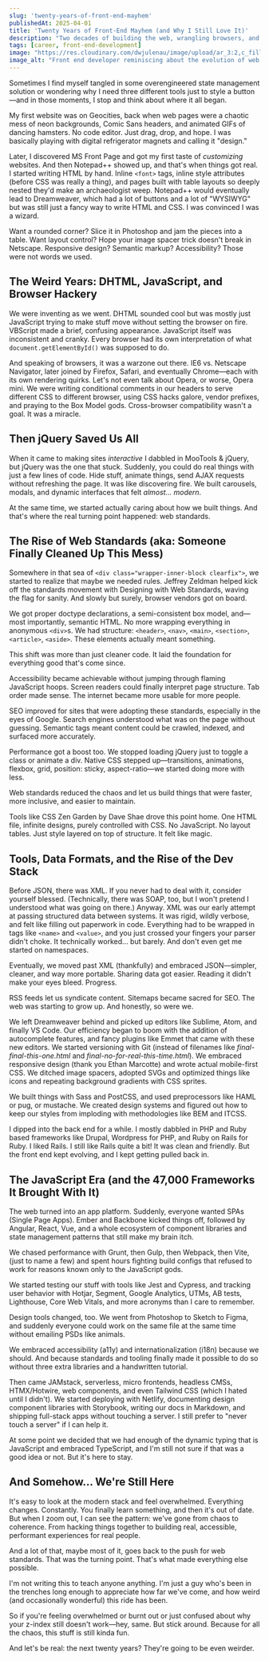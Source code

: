 ```yaml
---
slug: 'twenty-years-of-front-end-mayhem'
publishedAt: 2025-04-01
title: 'Twenty Years of Front-End Mayhem (and Why I Still Love It)'
description: "Two decades of building the web, wrangling browsers, and keeping up with front-end trends—without losing the joy along the way."
tags: [career, front-end-development]
image: "https://res.cloudinary.com/dwjulenau/image/upload/ar_3:2,c_fill,dpr_auto,f_auto,fl_progressive,q_auto/v1745185005/josh-portfolio/assets_task_01jsahvg61efssrzm2pmnep1pa_img_0.webp"
image_alt: "Front end developer reminiscing about the evolution of web development."
---
```


Sometimes I find myself tangled in some overengineered state management solution or wondering why I need three different tools just to style a button—and in those moments, I stop and think about where it all began.

My first website was on Geocities, back when web pages were a chaotic mess of neon backgrounds, Comic Sans headers, and animated GIFs of dancing hamsters. No code editor. Just drag, drop, and hope. I was basically playing with digital refrigerator magnets and calling it "design."

Later, I discovered MS Front Page and got my first taste of <em>customizing</em> websites. And then Notepad++ showed up, and that's when things got real. I started writing HTML by hand. Inline `<font>` tags, inline style attributes (before CSS was really a thing), and pages built with table layouts so deeply nested they'd make an archaeologist weep. Notepad++ would eventually lead to Dreamweaver, which had a lot of buttons and a lot of "WYSIWYG" but was still just a fancy way to write HTML and CSS. I was convinced I was a wizard.

Want a rounded corner? Slice it in Photoshop and jam the pieces into a table. Want layout control? Hope your image spacer trick doesn't break in Netscape. Responsive design? Semantic markup? Accessibility? Those were not words we used.

## The Weird Years: DHTML, JavaScript, and Browser Hackery
We were inventing as we went. DHTML sounded cool but was mostly just JavaScript trying to make stuff move without setting the browser on fire. VBScript made a brief, confusing appearance. JavaScript itself was inconsistent and cranky. Every browser had its own interpretation of what `document.getElementById()` was supposed to do.

And speaking of browsers, it was a warzone out there. IE6 vs. Netscape Navigator, later joined by Firefox, Safari, and eventually Chrome—each with its own rendering quirks. Let's not even talk about Opera, or worse, Opera mini. We were writing conditional comments in our headers to serve different CSS to different browser, using CSS hacks galore, vendor prefixes, and praying to the Box Model gods. Cross-browser compatibility wasn't a goal. It was a miracle.

## Then jQuery Saved Us All
When it came to making sites <em>interactive</em> I dabbled in MooTools & jQuery, but jQuery was the one that stuck. Suddenly, you could do real things with just a few lines of code. Hide stuff, animate things, send AJAX requests without refreshing the page. It was like discovering fire. We built carousels, modals, and dynamic interfaces that felt <em>almost… modern</em>.

At the same time, we started actually caring about how we built things. And that's where the real turning point happened: web standards.

## The Rise of Web Standards (aka: Someone Finally Cleaned Up This Mess)
Somewhere in that sea of `<div class="wrapper-inner-block clearfix">`, we started to realize that maybe we needed rules. Jeffrey Zeldman helped kick off the standards movement with Designing with Web Standards, waving the flag for sanity. And slowly but surely, browser vendors got on board.

We got proper doctype declarations, a semi-consistent box model, and—most importantly, semantic HTML. No more wrapping everything in anonymous `<div>`s. We had structure: `<header>`, `<nav>`, `<main>`, `<section>`, `<article>`, `<aside>`. These elements actually meant something.

This shift was more than just cleaner code. It laid the foundation for everything good that's come since.

Accessibility became achievable without jumping through flaming JavaScript hoops. Screen readers could finally interpret page structure. Tab order made sense. The internet became more usable for more people.

SEO improved for sites that were adopting these standards, especially in the eyes of Google. Search engines understood what was on the page without guessing. Semantic tags meant content could be crawled, indexed, and surfaced more accurately.

Performance got a boost too. We stopped loading jQuery just to toggle a class or animate a div. Native CSS stepped up—transitions, animations, flexbox, grid, position: sticky, aspect-ratio—we started doing more with less.

Web standards reduced the chaos and let us build things that were faster, more inclusive, and easier to maintain.

Tools like CSS Zen Garden by Dave Shae drove this point home. One HTML file, infinite designs, purely controlled with CSS. No JavaScript. No layout tables. Just style layered on top of structure. It felt like magic.

## Tools, Data Formats, and the Rise of the Dev Stack

Before JSON, there was XML. If you never had to deal with it, consider yourself blessed. (Technically, there was SOAP, too, but I won't pretend I understood what was going on there.) Anyway. XML was our early attempt at passing structured data between systems. It was rigid, wildly verbose, and felt like filling out paperwork in code. Everything had to be wrapped in tags like `<name>` and `<value>`, and you just crossed your fingers your parser didn't choke. It technically worked… but barely. And don't even get me started on namespaces.

Eventually, we moved past XML (thankfully) and embraced JSON—simpler, cleaner, and way more portable. Sharing data got easier. Reading it didn't make your eyes bleed. Progress.

RSS feeds let us syndicate content. Sitemaps became sacred for SEO. The web was starting to grow up. And honestly, so were we.

We left Dreamweaver behind and picked up editors like Sublime, Atom, and finally VS Code. Our efficiency began to boom with the addition of autocomplete features, and fancy plugins like Emmet that came with these new editors. We started versioning with Git (instead of filenames like <em>final-final-this-one.html</em> and <em>final-no-for-real-this-time.html</em>). We embraced responsive design (thank you Ethan Marcotte) and wrote actual mobile-first CSS. We ditched image spacers, adopted SVGs and optimized things like icons and repeating background gradients with CSS sprites.

We built things with Sass and PostCSS, and used preprocessors like HAML or pug, or mustache. We created design systems and figured out how to keep our styles from imploding with methodologies like BEM and ITCSS.

I dipped into the back end for a while. I mostly dabbled in PHP and Ruby based frameworks like Drupal, Wordpress for PHP, and Ruby on Rails for Ruby. I liked Rails. I still like Rails quite a bit! It was clean and friendly. But the front end kept evolving, and I kept getting pulled back in.

## The JavaScript Era (and the 47,000 Frameworks It Brought With It)
The web turned into an app platform. Suddenly, everyone wanted SPAs (Single Page Apps). Ember and Backbone kicked things off, followed by Angular, React, Vue, and a whole ecosystem of component libraries and state management patterns that still make my brain itch.

We chased performance with Grunt, then Gulp, then Webpack, then Vite, (just to name a few) and spent hours fighting build configs that refused to work for reasons known only to the JavaScript gods.

We started testing our stuff with tools like Jest and Cypress, and tracking user behavior with Hotjar, Segment, Google Analytics, UTMs, AB tests, Lighthouse, Core Web Vitals, and more acronyms than I care to remember.

Design tools changed, too. We went from Photoshop to Sketch to Figma, and suddenly everyone could work on the same file at the same time without emailing PSDs like animals.

We embraced accessibility (a11y) and internationalization (i18n) because we should. And because standards and tooling finally made it possible to do so without three extra libraries and a handwritten tutorial.

Then came JAMstack, serverless, micro frontends, headless CMSs, HTMX/Hotwire, web components, and even Tailwind CSS (which I hated until I didn't). We started deploying with Netlify, documenting design component libraries with Storybook, writing our docs in Markdown, and shipping full-stack apps without touching a server. I still prefer to "never touch a server" if I can help it.

At some point we decided that we had enough of the dynamic typing that is JavaScript and embraced TypeScript, and I'm still not sure if that was a good idea or not. But it's here to stay.

## And Somehow… We're Still Here
It's easy to look at the modern stack and feel overwhelmed. Everything changes. Constantly. You finally learn something, and then it's out of date. But when I zoom out, I can see the pattern: we've gone from chaos to coherence. From hacking things together to building real, accessible, performant experiences for real people.

And a lot of that, maybe most of it, goes back to the push for web standards. That was the turning point. That's what made everything else possible.

I'm not writing this to teach anyone anything. I'm just a guy who's been in the trenches long enough to appreciate how far we've come, and how weird (and occasionally wonderful) this ride has been.

So if you're feeling overwhelmed or burnt out or just confused about why your z-index still doesn't work—hey, same. But stick around. Because for all the chaos, this stuff is still kinda fun.

And let's be real: the next twenty years? They're going to be even weirder.
